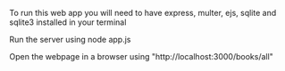 To run this web app you will need to have express, multer, ejs, sqlite and sqlite3 installed in your terminal

Run the server using node app.js

Open the webpage in a browser using "http://localhost:3000/books/all"
